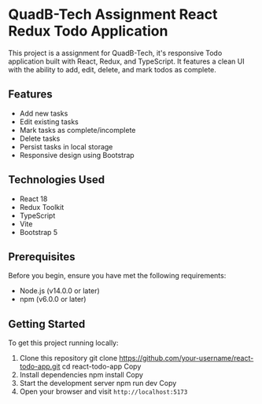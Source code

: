 # QuadB-Tech Assignment React Redux Todo Application

This project is a assignment for QuadB-Tech, it's responsive Todo application built with React, Redux, and TypeScript. It features a clean UI with the ability to add, edit, delete, and mark todos as complete.

## Features

- Add new tasks
- Edit existing tasks
- Mark tasks as complete/incomplete
- Delete tasks
- Persist tasks in local storage
- Responsive design using Bootstrap

## Technologies Used

- React 18
- Redux Toolkit
- TypeScript
- Vite
- Bootstrap 5

## Prerequisites

Before you begin, ensure you have met the following requirements:

- Node.js (v14.0.0 or later)
- npm (v6.0.0 or later)

## Getting Started

To get this project running locally:

1. Clone this repository
   git clone https://github.com/your-username/react-todo-app.git
   cd react-todo-app
   Copy
2. Install dependencies
   npm install
   Copy
3. Start the development server
   npm run dev
   Copy
4. Open your browser and visit `http://localhost:5173`
